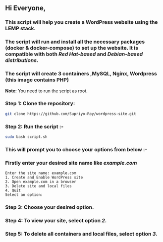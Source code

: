 ## Hi Everyone,

### This script will help you create a WordPress website using the LEMP stack.
### The script will run and install all the necessary packages (docker & docker-compose) to set up the website. It is compatible with both *Red Hat-based* and *Debian-based distributions*.

### The script will create 3 containers ,MySQL, Nginx, Wordpress (this image contains PHP)

**Note:** You need to run the script as  root.
### **Step 1:** Clone the repository: 

```sh
git clone https://github.com/Supriyo-Roy/wordpress-site.git
```
### **Step 2:** Run the script :-
```sh 
sudo bash script.sh 
```
### This will prompt you to choose your options from below :-

### Firstly enter your desired site name like *example.com*

```plaintext
Enter the site name: example.com
1. Create and Enable WordPress site
2. Open example.com in a browser
3. Delete site and local files
4. Quit
Select an option:
```

### **Step 3:** Choose your desired option.

### **Step 4:** To view your site, select option *2*.

### **Step 5:** To delete all containers and local files, select option *3*.


